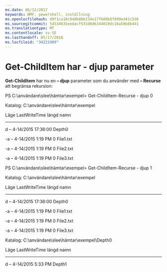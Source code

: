 ```yaml
---
ms.date: 06/12/2017
keywords: WMF, powershell, inställning
ms.openlocfilehash: d9f1ca10c948b06b234e17f688b8f899ed41c5d6
ms.sourcegitcommit: 54534635eedacf531d8d6344019dc16a50b8b441
ms.translationtype: MT
ms.contentlocale: sv-SE
ms.lasthandoff: 05/17/2018
ms.locfileid: "34221909"
---
```

# <a name="get-childitem-has--depth-parameter"></a>Get-ChildItem har - djup parameter
**Get-ChildItem** har nu en **– djup** parameter som du använder med **– Recurse** att begränsa rekursion:

PS C:\\användare\\slee\\hämtar\\exempel&gt; Get-ChildItem-Recurse - djup 0

Katalog: C:\\användare\\slee\\hämtar\\exempel

Läge LastWriteTime längd namn

---- ------------- ------ ----

d – 4-14/2015 17:36:00 Depth0

-a – 4-14/2015 1:19 PM 0 File1.txt

-a – 4-14/2015 1:19 PM 0 File2.txt

-a – 4-14/2015 1:19 PM 0 File3.txt

PS C:\\användare\\slee\\hämtar\\exempel&gt; Get-ChildItem-Recurse - djup 1

Katalog: C:\\användare\\slee\\hämtar\\exempel

Läge LastWriteTime längd namn

---- ------------- ------ ----

d – 4-14/2015 17:36:00 Depth0

-a – 4-14/2015 1:19 PM 0 File1.txt

-a – 4-14/2015 1:19 PM 0 File2.txt

-a – 4-14/2015 1:19 PM 0 File3.txt

Katalog: C:\\användare\\slee\\hämtar\\exempel\\Depth0

Läge LastWriteTime längd namn

---- ------------- ------ ----

d – 4-14/2015 5:33 PM Depth1
